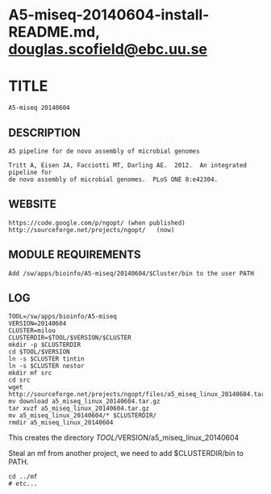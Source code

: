 # A5-miseq-20140604-install-README.md, douglas.scofield@ebc.uu.se

TITLE
=====

    A5-miseq 20140604

DESCRIPTION
-----------

    A5 pipeline for de novo assembly of microbial genomes

    Tritt A, Eisen JA, Facciotti MT, Darling AE.  2012.  An integrated pipeline for
    de novo assembly of microbial genomes.  PLoS ONE 8:e42304.

WEBSITE
-------

    https://code.google.com/p/ngopt/ (when published)
    http://sourceforge.net/projects/ngopt/   (now)

MODULE REQUIREMENTS
-------------------

    Add /sw/apps/bioinfo/A5-miseq/20140604/$Cluster/bin to the user PATH

LOG
---

    TOOL=/sw/apps/bioinfo/A5-miseq
    VERSION=20140604
    CLUSTER=milou
    CLUSTERDIR=$TOOL/$VERSION/$CLUSTER
    mkdir -p $CLUSTERDIR
    cd $TOOL/$VERSION
    ln -s $CLUSTER tintin
    ln -s $CLUSTER nestor
    mkdir mf src
    cd src
    wget http://sourceforge.net/projects/ngopt/files/a5_miseq_linux_20140604.tar.gz
    mv download a5_miseq_linux_20140604.tar.gz
    tar xvzf a5_miseq_linux_20140604.tar.gz
    mv a5_miseq_linux_20140604/* $CLUSTERDIR/
    rmdir a5_miseq_linux_20140604

This creates the directory $TOOL/$VERSION/a5_miseq_linux_20140604

Steal an mf from another project, we need to add $CLUSTERDIR/bin to PATH.

    cd ../mf
    # etc...


